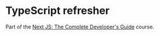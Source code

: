 # TypeScript refresher

Part of the [Next JS: The Complete Developer's Guide](https://www.udemy.com/course/next-js-the-complete-developers-guide/) course.
